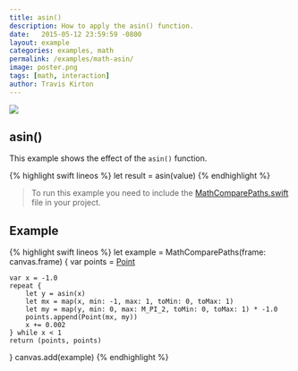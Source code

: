 ```yaml
---
title: asin()
description: How to apply the asin() function.
date:   2015-05-12 23:59:59 -0800
layout: example
categories: examples, math
permalink: /examples/math-asin/
image: poster.png
tags: [math, interaction]
author: Travis Kirton
---
```

![](asin.png)

## asin()
This example shows the effect of the `asin()` function.

{% highlight swift lineos %}
let result = asin(value)
{% endhighlight %}

> To run this example you need to include the [MathComparePaths.swift](https://gist.github.com/C4Framework/0705e9ad451fa2b655075ad72432ca46) file in your project.

## Example
{% highlight swift lineos %}
let example = MathComparePaths(frame: canvas.frame) {
    var points = [Point]()

    var x = -1.0
    repeat {
        let y = asin(x)
        let mx = map(x, min: -1, max: 1, toMin: 0, toMax: 1)
        let my = map(y, min: 0, max: M_PI_2, toMin: 0, toMax: 1) * -1.0
        points.append(Point(mx, my))
        x += 0.002
    } while x < 1
    return (points, points)
}
canvas.add(example)
{% endhighlight %}
